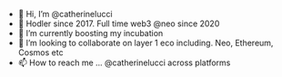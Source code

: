 - 👋 Hi, I’m @catherinelucci
- 👀 Hodler since 2017. Full time web3 @neo since 2020
- 🌱 I’m currently boosting my incubation
- 💞️ I’m looking to collaborate on layer 1 eco including. Neo, Ethereum, Cosmos etc
- 📫 How to reach me ... @catherinelucci across platforms

<!---
catherinelucci/catherinelucci is a ✨ special ✨ repository because its `README.md` (this file) appears on your GitHub profile.
You can click the Preview link to take a look at your changes.
--->
